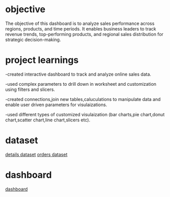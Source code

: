 # objective

The objective of this dashboard is to analyze sales performance across regions, products, and time periods. It enables business leaders to track revenue trends, top-performing products, and regional sales distribution for strategic decision-making.

# project learnings
-created interactive dashboard to track and analyze online sales data.

-used complex parameters to drill down in worksheet and customization using filters and slicers.

-created connections,join new tables,caluculations to manipulate data and enable user driven parameters for visulaizations.

-used different types of customized visulaization (bar charts,pie chart,donut chart,scatter chart,line chart,slicers etc).

# dataset 
<a href="https://github.com/keerthi-12334/power-bi-dashboard-/blob/main/Details.csv"> details dataset</a>
<a href="https://github.com/keerthi-12334/power-bi-dashboard-/blob/main/Orders.csv"> orders dataset</a>

# dashboard
<a href="https://github.com/keerthi-12334/power-bi-dashboard-/blob/main/power%20bi%20dashboard%20.png"> dashboard</a>

